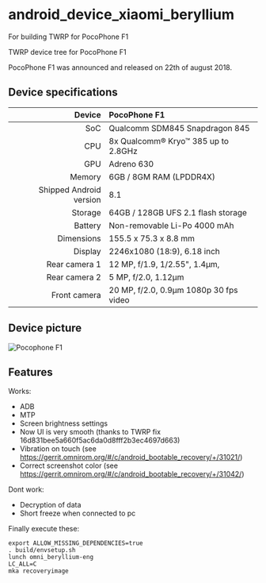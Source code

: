 # android_device_xiaomi_beryllium
For building TWRP for PocoPhone F1

TWRP device tree for PocoPhone F1




PocoPhone F1 was announced and released on 22th of august 2018.

## Device specifications

| Device       | PocoPhone F1                                    |
| -----------: | :---------------------------------------------- |
| SoC          | Qualcomm SDM845 Snapdragon 845                  |
| CPU          | 8x Qualcomm® Kryo™ 385 up to 2.8GHz             |
| GPU          | Adreno 630                                      |
| Memory       | 6GB / 8GM RAM (LPDDR4X)                         |
| Shipped Android version | 8.1                                  |
| Storage      | 64GB / 128GB UFS 2.1 flash storage              |
| Battery      |  Non-removable Li-Po 4000 mAh                   |
| Dimensions   |  155.5 x 75.3 x 8.8 mm                          |
| Display      | 2246x1080 (18:9), 6.18  inch                    |
| Rear camera 1 | 12 MP, f/1.9, 1/2.55", 1.4µm,                  |
| Rear camera 2 | 5 MP, f/2.0, 1.12µm                            |
| Front camera | 20 MP, f/2.0, 0.9µm 1080p 30 fps video  |

## Device picture

![Pocophone F1](https://cdn2.gsmarena.com/vv/pics/xiaomi/xiaomi-pocophone-f1-2.jpg)

## Features

Works:

- ADB
- MTP
- Screen brightness settings
- Now UI is very smooth (thanks to TWRP fix 16d831bee5a660f5ac6da0d8fff2b3ec4697d663)
- Vibration on touch (see https://gerrit.omnirom.org/#/c/android_bootable_recovery/+/31021/)
- Correct screenshot color (see https://gerrit.omnirom.org/#/c/android_bootable_recovery/+/31042/)

Dont work:
- Decryption of data
- Short freeze when connected to pc 

Finally execute these:

```
export ALLOW_MISSING_DEPENDENCIES=true
. build/envsetup.sh
lunch omni_beryllium-eng 
LC_ALL=C 
mka recoveryimage
```
